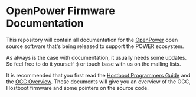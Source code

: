 # OpenPower Firmware Documentation #

This repository will contain all documentation for the [OpenPower](http://openpowerfoundation.org/) open source software
that's being released to support the POWER ecosystem.

As always is the case with documentation, it usually needs some updates.  So feel free to do it yourself :) or touch
base with us on the mailing lists.

It is recommended that you first read the [Hostboot Programmers
Guide](https://github.com/open-power/docs/blob/master/hostboot/HostBoot_PG.md) and the [OCC Overview](https://github.com/open-power/docs/blob/master/occ/OCC_overview.md).  These documents will give you an
overview of the OCC, Hostboot firmware and some pointers on the source code. 
